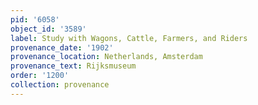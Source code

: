 ```yaml
---
pid: '6058'
object_id: '3589'
label: Study with Wagons, Cattle, Farmers, and Riders
provenance_date: '1902'
provenance_location: Netherlands, Amsterdam
provenance_text: Rijksmuseum
order: '1200'
collection: provenance
---
```

